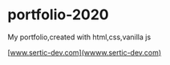 # portfolio-2020

My portfolio,created with html,css,vanilla js

[www.sertic-dev.com](wwww.sertic-dev.com)
